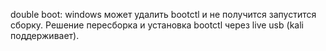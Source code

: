 double boot: windows может удалить bootctl и не получится запустится сборку. Решение пересборка и установка bootctl через live usb (kali поддерживает). 
